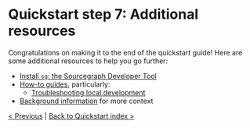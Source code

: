 # Quickstart step 7: Additional resources

Congratulations on making it to the end of the quickstart guide!
Here are some additional resources to help you go further:

- [Install `sg`: the Sourcegraph Developer Tool](https://github.com/sourcegraph/sourcegraph/blob/main/dev/sg/README.md)
- [How-to guides](../how-to/index.md), particularly:
  - [Troubleshooting local development](../how-to/troubleshooting_local_development.md)
- [Background information](../background-information/index.md) for more context

[< Previous](quickstart_6_start_server.md) | [Back to Quickstart index >](./index.md)

